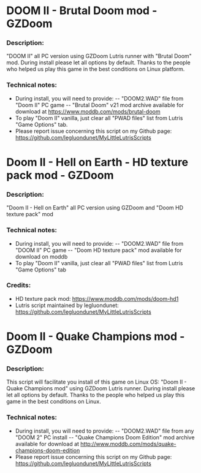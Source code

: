 # DOOM II - Brutal Doom mod - GZDoom
### Description:
"DOOM II"  all PC version using GZDoom Lutris runner with "Brutal Doom" mod.
During install please let all options by default.
Thanks to the people who helped us play this game in the best conditions on Linux platform.
### Technical notes:
- During install, you will need to provide:
-- "DOOM2.WAD" file from "Doom II" PC game
-- "Brutal Doom" v21 mod archive available for download at https://www.moddb.com/mods/brutal-doom
- To play "Doom II" vanilla, just clear all "PWAD files" list from Lutris "Game Options" tab.
- Please report issue concerning this script on my Github page:
https://github.com/legluondunet/MyLittleLutrisScripts


# Doom II - Hell on Earth - HD texture pack mod - GZDoom
### Description:
"Doom II - Hell on Earth"  all PC version using GZDoom and "Doom HD texture pack" mod
### Technical notes:
- During install, you will need to provide:
-- "DOOM2.WAD" file from "DOOM II" PC game
-- "Doom HD texture pack" mod available for download on moddb
- To play "Doom II" vanilla, just clear all "PWAD files" list from Lutris "Game Options" tab
### Credits:
- HD texture pack mod: https://www.moddb.com/mods/doom-hd1
- Lutris script maintained by legluondunet: https://github.com/legluondunet/MyLittleLutrisScripts


# Doom II - Quake Champions mod - GZDoom

### Description:
This script will facilitate you install of this game on Linux OS:
"Doom II - Quake Champions mod"  using GZDoom Lutris runner.
During install please let all options by default.
Thanks to the people who helped us play this game in the best conditions on Linux.

### Technical notes:
- During install, you will need to provide:
-- "DOOM2.WAD" file from any "DOOM 2" PC install
-- "Quake Champions Doom Edition" mod archive available for download at http://www.moddb.com/mods/quake-champions-doom-edition
- Please report issue concerning this script on my Github page:
https://github.com/legluondunet/MyLittleLutrisScripts

